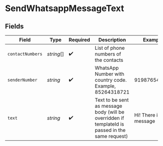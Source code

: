 # SendWhatsappMessageText


## Fields

| Field                                                                                            | Type                                                                                             | Required                                                                                         | Description                                                                                      | Example                                                                                          |
| ------------------------------------------------------------------------------------------------ | ------------------------------------------------------------------------------------------------ | ------------------------------------------------------------------------------------------------ | ------------------------------------------------------------------------------------------------ | ------------------------------------------------------------------------------------------------ |
| `contactNumbers`                                                                                 | *string*[]                                                                                       | :heavy_check_mark:                                                                               | List of phone numbers of the contacts                                                            |                                                                                                  |
| `senderNumber`                                                                                   | *string*                                                                                         | :heavy_check_mark:                                                                               | WhatsApp Number with country code. Example, 85264318721                                          | 919876543210                                                                                     |
| `text`                                                                                           | *string*                                                                                         | :heavy_check_mark:                                                                               | Text to be sent as message body (will be overridden if templateId is passed in the same request) | Hi! There i am a message                                                                         |